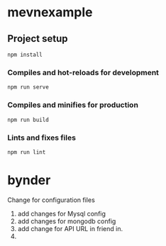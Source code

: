 # mevnexample

## Project setup
```
npm install
```

### Compiles and hot-reloads for development
```
npm run serve
```

### Compiles and minifies for production
```
npm run build
```

### Lints and fixes files
```
npm run lint
```
# bynder
    

Change for configuration files 
1. add changes for Mysql config
2. add changes for mongodb config
3. add change for API URL in friend in.
4. 
